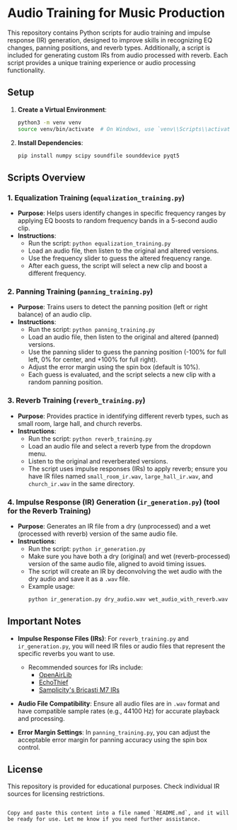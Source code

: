 
# Audio Training for Music Production

This repository contains Python scripts for audio training and impulse response (IR) generation, designed to improve skills in recognizing EQ changes, panning positions, and reverb types. Additionally, a script is included for generating custom IRs from audio processed with reverb. Each script provides a unique training experience or audio processing functionality.

## Setup

1. **Create a Virtual Environment**:
   ```bash
   python3 -m venv venv
   source venv/bin/activate  # On Windows, use `venv\\Scripts\\activate`
   ```

2. **Install Dependencies**:
   ```bash
   pip install numpy scipy soundfile sounddevice pyqt5
   ```

## Scripts Overview

### 1. Equalization Training (`equalization_training.py`)

- **Purpose**: Helps users identify changes in specific frequency ranges by applying EQ boosts to random frequency bands in a 5-second audio clip.
- **Instructions**:
  - Run the script: `python equalization_training.py`
  - Load an audio file, then listen to the original and altered versions.
  - Use the frequency slider to guess the altered frequency range.
  - After each guess, the script will select a new clip and boost a different frequency.

### 2. Panning Training (`panning_training.py`)

- **Purpose**: Trains users to detect the panning position (left or right balance) of an audio clip.
- **Instructions**:
  - Run the script: `python panning_training.py`
  - Load an audio file, then listen to the original and altered (panned) versions.
  - Use the panning slider to guess the panning position (-100% for full left, 0% for center, and +100% for full right).
  - Adjust the error margin using the spin box (default is 10%).
  - Each guess is evaluated, and the script selects a new clip with a random panning position.

### 3. Reverb Training (`reverb_training.py`)

- **Purpose**: Provides practice in identifying different reverb types, such as small room, large hall, and church reverbs.
- **Instructions**:
  - Run the script: `python reverb_training.py`
  - Load an audio file and select a reverb type from the dropdown menu.
  - Listen to the original and reverberated versions.
  - The script uses impulse responses (IRs) to apply reverb; ensure you have IR files named `small_room_ir.wav`, `large_hall_ir.wav`, and `church_ir.wav` in the same directory.

### 4. Impulse Response (IR) Generation (`ir_generation.py`) (tool for the Reverb Training)

- **Purpose**: Generates an IR file from a dry (unprocessed) and a wet (processed with reverb) version of the same audio file.
- **Instructions**:
  - Run the script: `python ir_generation.py`
  - Make sure you have both a dry (original) and wet (reverb-processed) version of the same audio file, aligned to avoid timing issues.
  - The script will create an IR by deconvolving the wet audio with the dry audio and save it as a `.wav` file.
  - Example usage:
    ```bash
    python ir_generation.py dry_audio.wav wet_audio_with_reverb.wav my_reverb_ir.wav
    ```

## Important Notes

- **Impulse Response Files (IRs)**: For `reverb_training.py` and `ir_generation.py`, you will need IR files or audio files that represent the specific reverbs you want to use.
  - Recommended sources for IRs include:
    - [OpenAirLib](https://www.openairlib.net/)
    - [EchoThief](https://echothief.com/)
    - [Samplicity's Bricasti M7 IRs](https://www.samplicity.com/bricasti-m7-impulse-responses/)

- **Audio File Compatibility**: Ensure all audio files are in `.wav` format and have compatible sample rates (e.g., 44100 Hz) for accurate playback and processing.

- **Error Margin Settings**: In `panning_training.py`, you can adjust the acceptable error margin for panning accuracy using the spin box control. 

## License

This repository is provided for educational purposes. Check individual IR sources for licensing restrictions.
```

Copy and paste this content into a file named `README.md`, and it will be ready for use. Let me know if you need further assistance.
